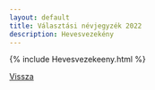 ```yaml
---
layout: default
title: Választási névjegyzék 2022
description: Hevesvezekény
---
```


{% include Hevesvezekeeny.html %}

[Vissza](./)